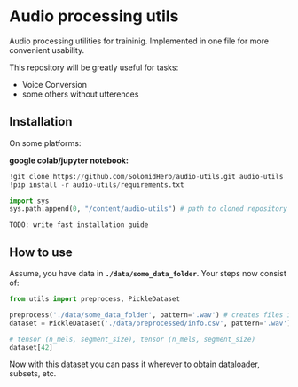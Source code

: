 # Audio processing utils

Audio processing utilities for traininig.
Implemented in one file for more convenient usability.

This repository will be greatly useful for tasks:
- Voice Conversion
- some others without utterences

## Installation

On some platforms:

**google colab/jupyter notebook:**
```python
!git clone https://github.com/SolomidHero/audio-utils.git audio-utils
!pip install -r audio-utils/requirements.txt

import sys
sys.path.append(0, "/content/audio-utils") # path to cloned repository
```

```
TODO: write fast installation guide
```

## How to use

Assume, you have data in **`./data/some_data_folder`**. Your steps now consist of:
```python
from utils import preprocess, PickleDataset

preprocess('./data/some_data_folder', pattern='.wav') # creates files in ./data/preprocessed/ with info.csv
dataset = PickleDataset('./data/preprocessed/info.csv', pattern='.wav') # torch API Dataset

# tensor (n_mels, segment_size), tensor (n_mels, segment_size)
dataset[42]
```

Now with this dataset you can pass it wherever to obtain dataloader, subsets, etc.